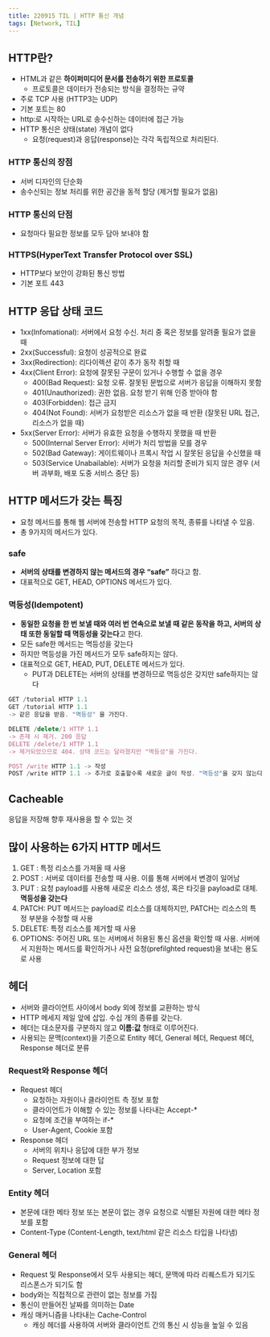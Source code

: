 ```yaml
---
title: 220915 TIL | HTTP 통신 개념
tags: [Network, TIL]
---
```


## HTTP란?

- HTML과 같은 **하이퍼미디어 문서를 전송하기 위한 프로토콜**
  - 프로토콜은 데이터가 전송되는 방식을 결정하는 규약
- 주로 TCP 사용 (HTTP3는 UDP)
- 기본 포트는 80
- http:로 시작하는 URL로 송수신하는 데이터에 접근 가능
- HTTP 통신은 상태(state) 개념이 없다
  - 요청(request)과 응답(response)는 각각 독립적으로 처리된다.

### HTTP 통신의 장점

- 서버 디자인의 단순화
- 송수신되는 정보 처리를 위한 공간을 동적 할당 (제거할 필요가 없음)

### HTTP 통신의 단점

- 요청마다 필요한 정보를 모두 담아 보내야 함

### HTTPS(HyperText Transfer Protocol over SSL)

- HTTP보다 보안이 강화된 통신 방법
- 기본 포트 443

## HTTP 응답 상태 코드

- 1xx(Infomational): 서버에서 요청 수신. 처리 중 혹은 정보를 알려줄 필요가 없을 때
- 2xx(Successful): 요청이 성공적으로 완료
- 3xx(Redirection): 리다이렉션 같이 추가 동작 취할 때
- 4xx(Client Error): 요청에 잘못된 구문이 있거나 수행할 수 없을 경우
  - 400(Bad Request): 요청 오류. 잘못된 문법으로 서버가 응답을 이해하지 못함
  - 401(Unauthorized): 권한 없음. 요청 받기 위해 인증 받아야 함
  - 403(Forbidden): 접근 금지
  - 404(Not Found): 서버가 요청받은 리소스가 없을 때 반환 (잘못된 URL 접근, 리소스가 없을 때)
- 5xx(Server Error): 서버가 유효한 요청을 수행하지 못했을 때 반환
  - 500(Internal Server Error): 서버가 처리 방법을 모를 경우
  - 502(Bad Gateway): 게이트웨이나 프록시 작업 시 잘못된 응답을 수신했을 때
  - 503(Service Unabailable): 서버가 요청을 처리할 준비가 되지 않은 경우 (서버 과부화, 배포 도중 서비스 중단 등)

## HTTP 메서드가 갖는 특징

- 요청 메서드를 통해 웹 서버에 전송할 HTTP 요청의 목적, 종류를 나타낼 수 있음.
- 총 9가지의 메서드가 있다.

### safe

- **서버의 상태를 변경하지 않는 메서드의 경우 “safe”** 하다고 함.
- 대표적으로 GET, HEAD, OPTIONS 메서드가 있다.

### 멱등성(Idempotent)

- **동일한 요청을 한 번 보낼 때와 여러 번 연속으로 보낼 때 같은 동작을 하고, 서버의 상태 또한 동일할 때 멱등성을 갖는다**고 한다.
- 모든 safe한 메서드는 멱등성을 갖는다
- 하지만 멱등성을 가진 메서드가 모두 safe하지는 않다.
- 대표적으로 GET, HEAD, PUT, DELETE 메서드가 있다.
  - PUT과 DELETE는 서버의 상태를 변경하므로 멱등성은 갖지만 safe하지는 않다

```jsx
GET /tutorial HTTP 1.1
GET /tutorial HTTP 1.1
-> 같은 응답을 받음. "멱등성" 을 가진다.

DELETE /delete/1 HTTP 1.1
-> 존재 시 제거. 200 응답
DELETE /delete/1 HTTP 1.1
-> 제거되었으므로 404. 상태 코드는 달라졌지만 "멱등성"을 가진다.

POST /write HTTP 1.1 -> 작성
POST /write HTTP 1.1 -> 추가로 호출할수록 새로운 글이 작성. "멱등성"을 갖지 않는다
```

## Cacheable

응답을 저장해 향후 재사용을 할 수 있는 것

## 많이 사용하는 6가지 HTTP 메서드

1. GET : 특정 리소스를 가져올 때 사용
2. POST : 서버로 데이터를 전송할 때 사용. 이를 통해 서버에서 변경이 일어남
3. PUT : 요청 payload를 사용해 새로운 리소스 생성, 혹은 타깃을 payload로 대체.
   **멱등성을 갖는다**
4. PATCH: PUT 메서드는 payload로 리소스를 대체하지만, PATCH는 리소스의 특정 부분을 수정할 때 사용
5. DELETE: 특정 리소스를 제거할 때 사용
6. OPTIONS: 주어진 URL 또는 서버에서 허용된 통신 옵션을 확인할 때 사용.
   서버에서 지원하는 메서드를 확인하거나 사전 요청(prefilghted request)을 보내는 용도로 사용

## 헤더

- 서버와 클라이언트 사이에서 body 외에 정보를 교환하는 방식
- HTTP 메세지 제일 앞에 삽입. 수십 개의 종류를 갖는다.
- 헤더는 대소문자를 구분하지 않고 **이름:값** 형태로 이루어진다.
- 사용되는 문맥(context)을 기준으로 Entity 헤더, General 헤더, Request 헤더, Response 헤더로 분류

### Request와 Response 헤더

- Request 헤더
  - 요청하는 자원이나 클라이언트 측 정보 포함
  - 클라이언트가 이해할 수 있는 정보를 나타내는 Accept-\*
  - 요청에 조건을 부여하는 if-\*
  - User-Agent, Cookie 포함
- Response 헤더
  - 서버의 위치나 응답에 대한 부가 정보
  - Request 정보에 대한 답
  - Server, Location 포함

### Entity 헤더

- 본문에 대한 메타 정보 또는 본문이 없는 경우 요청으로 식별된 자원에 대한 메타 정보를 포함
- Content-Type (Content-Length, text/html 같은 리소스 타입을 나타냄)

### General 헤더

- Request 및 Response에서 모두 사용되는 헤더, 문맥에 따라 리퀘스트가 되기도 리스폰스가 되기도 함
- body와는 직접적으로 관련이 없는 정보를 가짐
- 통신이 만들어진 날짜를 의미하는 Date
- 캐싱 매커니즘을 나타내는 Cache-Control
  - 캐싱 헤더를 사용하여 서버와 클라이언트 간의 통신 시 성능을 높일 수 있음